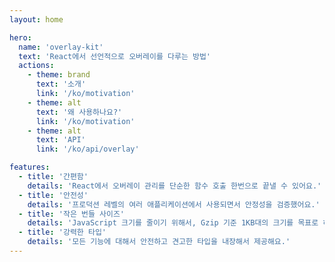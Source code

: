 ```yaml
---
layout: home

hero:
  name: 'overlay-kit'
  text: 'React에서 선언적으로 오버레이를 다루는 방법'
  actions:
    - theme: brand
      text: '소개'
      link: '/ko/motivation'
    - theme: alt
      text: '왜 사용하나요?'
      link: '/ko/motivation'
    - theme: alt
      text: 'API'
      link: '/ko/api/overlay'

features:
  - title: '간편함'
    details: 'React에서 오버레이 관리를 단순한 함수 호출 한번으로 끝낼 수 있어요.'
  - title: '안전성'
    details: '프로덕션 레벨의 여러 애플리케이션에서 사용되면서 안정성을 검증했어요.'
  - title: '작은 번들 사이즈'
    details: 'JavaScript 크기를 줄이기 위해서, Gzip 기준 1KB대의 크기를 목표로 하고 있어요.'
  - title: '강력한 타입'
    details: '모든 기능에 대해서 안전하고 견고한 타입을 내장해서 제공해요.'
---
```

